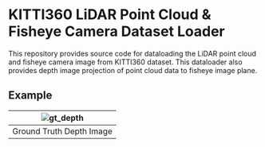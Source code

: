 # KITTI360 LiDAR Point Cloud & Fisheye Camera Dataset Loader

This repository provides source code for dataloading the LiDAR point cloud and fisheye camera image from KITTI360 dataset.
This dataloader also provides depth image projection of point cloud data to fisheye image plane.

## Example
| ![gt_depth](./figures/ground_truth_proj_depth_0.png) | 
|:--:|
| Ground Truth Depth Image |

<!-- | ![gt_mis](./figures/misaligned_proj_depth_0.png) | 
|:--:|
| Misaligned Depth Image (Input Image) |

| ![gt_depth](./figures/ground_truth_proj_rgb_0.png) | 
|:--:|
| Ground Truth RGB Image with LiDAR projection |

| ![gt_mis](./figures/misaligned_proj_rgb_0.png) | 
|:--:|
| Ground Truth RGB Image with Misaligned LiDAR projection | -->